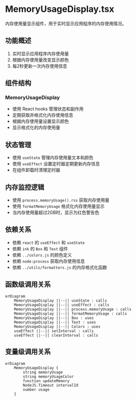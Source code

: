 # MemoryUsageDisplay.tsx

内存使用量显示组件，用于实时显示应用程序的内存使用情况。

## 功能概述

1. 实时显示应用程序内存使用量
2. 根据内存使用量改变显示颜色
3. 每2秒更新一次内存使用信息

## 组件结构

### MemoryUsageDisplay
- 使用 React hooks 管理状态和副作用
- 定期获取并格式化内存使用信息
- 根据内存使用量设置显示颜色
- 显示格式化的内存使用量

## 状态管理

- 使用 `useState` 管理内存使用量文本和颜色
- 使用 `useEffect` 设置定时器定期更新内存信息
- 在组件卸载时清理定时器

## 内存监控逻辑

- 使用 `process.memoryUsage().rss` 获取内存使用量
- 使用 `formatMemoryUsage` 格式化内存使用量显示
- 当内存使用量超过2GB时，显示为红色警告色

## 依赖关系

- 依赖 `react` 的 `useEffect` 和 `useState`
- 依赖 `ink` 的 `Box` 和 `Text` 组件
- 依赖 `../colors.js` 的颜色定义
- 依赖 `node:process` 获取内存使用信息
- 依赖 `../utils/formatters.js` 的内存格式化函数

## 函数级调用关系

```mermaid
erDiagram
    MemoryUsageDisplay ||--|| useState : calls
    MemoryUsageDisplay ||--|| useEffect : calls
    MemoryUsageDisplay ||--|| process.memoryUsage : calls
    MemoryUsageDisplay ||--|| formatMemoryUsage : calls
    MemoryUsageDisplay ||--|| Box : uses
    MemoryUsageDisplay ||--|| Text : uses
    MemoryUsageDisplay ||--|| Colors : uses
    useEffect ||--|| setInterval : calls
    useEffect ||--|| clearInterval : calls
```

## 变量级调用关系

```mermaid
erDiagram
    MemoryUsageDisplay {
        string memoryUsage
        string memoryUsageColor
        function updateMemory
        NodeJS.Timeout intervalId
        number usage
    }
```